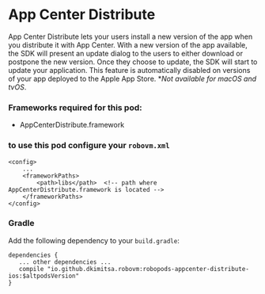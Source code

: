 # App Center Distribute
App Center Distribute lets your users install a new version of the app when you distribute it with App Center. With a new version of the app available, the SDK will present an update dialog to the users to either download or postpone the new version. Once they choose to update, the SDK will start to update your application. This feature is automatically disabled on versions of your app deployed to the Apple App Store. **Not available for macOS and tvOS*.

### Frameworks required for this pod:
* AppCenterDistribute.framework 

### to use this pod configure your `robovm.xml`

```
<config>
    ...
    <frameworkPaths>
        <path>libs</path>  <!-- path where AppCenterDistribute.framework is located -->
    </frameworkPaths>
</config>
```

### Gradle

Add the following dependency to your `build.gradle`:

```
dependencies {
   ... other dependencies ...
   compile "io.github.dkimitsa.robovm:robopods-appcenter-distribute-ios:$altpodsVersion"
}
```